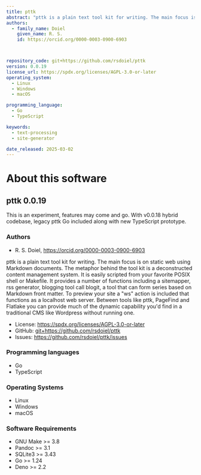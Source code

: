 ```yaml
---
title: pttk
abstract: "pttk is a plain text tool kit for writing. The main focus is on static web using Markdown documents.  The metaphor behind the tool kit is a deconstructed content management system. It is easily scripted from your favorite POSIX shell or Makefile. It provides a number of functions including a sitemapper, rss generator, blogging tool call blogit, a tool that can form series based on Markdown front matter. To preview your site a &quot;ws&quot; action is included that functions as a localhost web server. Between tools like pttk, PageFind and Flatlake you can provide much of the dynamic capability you&#x27;d find in a traditional CMS like Wordpress without running one."
authors:
  - family_name: Doiel
    given_name: R. S.
    id: https://orcid.org/0000-0003-0900-6903



repository_code: git+https://github.com/rsdoiel/pttk
version: 0.0.19
license_url: https://spdx.org/licenses/AGPL-3.0-or-later
operating_system:
  - Linux
  - Windows
  - macOS

programming_language:
  - Go
  - TypeScript

keywords:
  - text-processing
  - site-generator

date_released: 2025-03-02
---
```


About this software
===================

## pttk 0.0.19

This is an experiment, features may come and go. With v0.0.18 hybrid codebase, legacy pttk Go included along with new TypeScript prototype.

### Authors

- R. S. Doiel, <https://orcid.org/0000-0003-0900-6903>





pttk is a plain text tool kit for writing. The main focus is on static web using Markdown documents.  The metaphor behind the tool kit is a deconstructed content management system. It is easily scripted from your favorite POSIX shell or Makefile. It provides a number of functions including a sitemapper, rss generator, blogging tool call blogit, a tool that can form series based on Markdown front matter. To preview your site a &quot;ws&quot; action is included that functions as a localhost web server. Between tools like pttk, PageFind and Flatlake you can provide much of the dynamic capability you&#x27;d find in a traditional CMS like Wordpress without running one.

- License: <https://spdx.org/licenses/AGPL-3.0-or-later>
- GitHub: <git+https://github.com/rsdoiel/pttk>
- Issues: <https://github.com/rsdoiel/pttk/issues>

### Programming languages

- Go
- TypeScript


### Operating Systems

- Linux
- Windows
- macOS


### Software Requirements

- GNU Make &gt;&#x3D; 3.8
- Pandoc &gt;&#x3D; 3.1
- SQLite3 &gt;&#x3D; 3.43
- Go &gt;&#x3D; 1.24
- Deno &gt;&#x3D; 2.2

